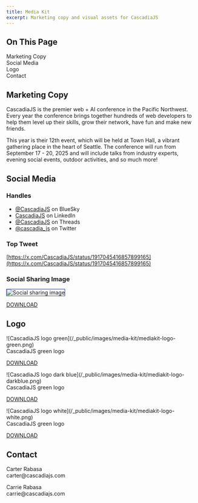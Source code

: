 ```yaml
---
title: Media Kit
excerpt: Marketing copy and visual assets for CascadiaJS
---
```


<div id="toc">
<h2>On This Page</h2>
    <ul>
        <li><a href="#copy">Marketing Copy</a></li>
        <li><a href="#social">Social Media</a></li>
        <li><a href="#logo">Logo</a></li>
        <li><a href="#contact">Contact</a></li>
    </ul>
</div>

<h2 id="copy">Marketing Copy</h2>

<p>CascadiaJS is the premier web + AI conference in the Pacific Northwest. Every year the conference brings together hundreds of web developers to help them level up their skills, grow their network, have fun and make new friends.</p>

<p>This year is their 12th event, which will be held at Town Hall, a vibrant gathering place in the heart of Seattle. The conference will run from September 17 - 20, 2025 and will include talks from industry experts, evening social events, outdoor activities, and so much more!</p>

<h2 id="social">Social Media</h2>

### Handles

* [@CascadiaJS](https://bsky.app/profile/cascadiajs.com) on BlueSky
* [CascadiaJS](https://www.linkedin.com/showcase/cascadiajs/) on LinkedIn
* [@CascadiaJS](https://www.threads.net/@cascadia_js) on Threads
* [@cascadia_js](https://twitter.com/CascadiaJS) on Twitter

### Top Tweet

[https://x.com/CascadiaJS/status/1917045416857899165](https://x.com/CascadiaJS/status/1917045416857899165)

### Social Sharing Image

<img src="/_public/images/media-kit/social-sharing-general.png" alt="Social sharing image" style="border: 1px solid #112378"><br/>
<div class="cta secondary"><a href="/_public/images/media-kit/social-sharing-general.png">DOWNLOAD</a></div>

<h2 id="logo">Logo</h2>

<p>
![CascadiaJS logo green](/_public/images/media-kit/mediakit-logo-green.png)<br/>
CascadiaJS green logo<br/>
<div class="cta secondary"><a href="/_public/files/media-kit/cascadiajs-logo-green.zip">DOWNLOAD</a></div>
</p>

<p>
![CascadiaJS logo dark blue](/_public/images/media-kit/mediakit-logo-darkblue.png)<br/>
CascadiaJS green logo<br/>
<div class="cta secondary"><a href="/_public/files/media-kit/cascadiajs-logo-darkblue.zip">DOWNLOAD</a></div>
</p>

<p>
![CascadiaJS logo white](/_public/images/media-kit/mediakit-logo-white.png)<br/>
CascadiaJS green logo<br/>
<div class="cta secondary"><a href="/_public/files/media-kit/cascadiajs-logo-white.zip">DOWNLOAD</a></div>
</p>

<h2 id="contact">Contact</h2>
<p>Carter Rabasa<br/>
carter@cascadiajs.com</p>

<p>Carrie Rabasa<br/>
carrie@cascadiajs.com</p>



